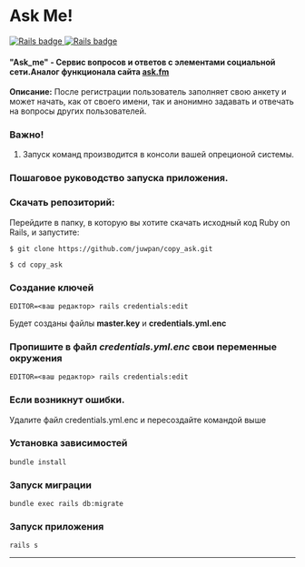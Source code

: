 # Ask Me!

<div>
  <a href="https://rubyonrails.org">
    <img src="https://img.shields.io/badge/Rails-7.0.3-ff0000?logo=RubyonRails&logoColor=white&?style=for-the-badge"
    alt="Rails badge" />
  </a>
  <a href="https://rubyonrails.org">
    <img src="https://img.shields.io/badge/Ruby-3.0.2-ff0000?logo=Ruby&logoColor=white&?style=for-the-badge"
    alt="Rails badge" />
  </a>
</div>

#### "Ask_me" - Сервис вопросов и ответов с элементами социальной сети.Аналог функционала сайта [ask.fm]('https://ask.fm')

**Описание:**
После регистрации пользователь заполняет свою анкету и может начать, как от своего имени, так и анонимно задавать и отвечать на вопросы других пользователей.

### Важно!
1. Запуск команд производится в консоли вашей опреционой системы.

### Пошаговое руководство запуска приложения.

### Скачать репозиторий:

Перейдите в папку, в которую вы хотите скачать исходный код Ruby on Rails, и запустите:

```
$ git clone https://github.com/juwpan/copy_ask.git

```
```
$ cd copy_ask
```

### Создание ключей

```
EDITOR=<ваш редактор> rails credentials:edit
```

Будет созданы файлы **master.key** и **credentials.yml.enc**

### Пропишите в файл *credentials.yml.enc* свои переменные окружения

```
EDITOR=<ваш редактор> rails credentials:edit
```

### Если возникнут ошибки.

Удалите файл credentials.yml.enc и пересоздайте командой выше

### Установка зависимостей

```
bundle install
```

### Запуск миграции

```
bundle exec rails db:migrate
```

### Запуск приложения

```
rails s
```
---
